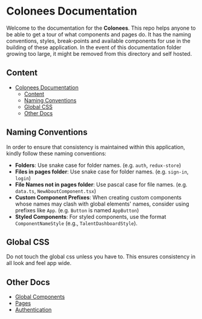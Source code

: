 # Colonees Documentation

Welcome to the documentation for the **Colonees**. This repo helps anyone to be able to get a tour of what components and pages do. It has the naming conventions, styles, break-points and available components for use in the building of these application. In the event of this documentation folder growing too large, it might be removed from this directory and self hosted.

## Content

- [Colonees Documentation](#colonees-documentation)
  - [Content](#content)
  - [Naming Conventions](#naming-conventions)
  - [Global CSS](#global-css)
  - [Other Docs](#other-docs)
  
## Naming Conventions
In order to ensure that consistency is maintained within this application, kindly follow these naming conventions:

- **Folders**: Use snake case for folder names. (e.g. `auth`, `redux-store`)
- **Files in pages folder**: Use snake case for folder names. (e.g. `sign-in`, `login`)
- **File Names not in pages folder**: Use pascal case for file names. (e.g. `data.ts`, `NewAboutComponent.tsx`)
- **Custom Component Prefixes**: When creating custom components whose names may clash with global elements' names, consider using prefixes like `App`. (e.g. `Button` is named `AppButton`)
- **Styled Components**: For styled components, use the format `ComponentNameStyle` (e.g., `TalentDashboardStyle`).

## Global CSS

Do not touch the global css unless you have to. This ensures consistency in all look and feel app wide.

## Other Docs
  - [Global Components](./AUTH.md#colonees-app-wide-components)
  - [Pages](./PAGES.md#pages)
  - [Authentication](./AUTH.md#authentication-documentation)

